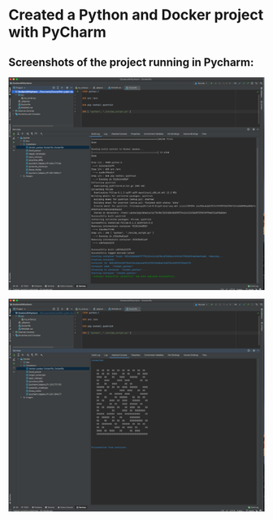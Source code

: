 # Created a Python and Docker project with PyCharm

## Screenshots of the project running in Pycharm:
![](images/Screen%20Shot%202021-03-19%20at%204.58.55%20PM.png)

![](images/Screen%20Shot%202021-03-19%20at%204.59.17%20PM.png)
